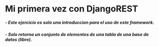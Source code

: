 # Mi primera vez con DjangoREST
##### - Este ejercicio es solo una introduccion para el uso de este framework.
##### - Solo retorna un conjunto de elementos de una tabla de una base de datos (libre).
